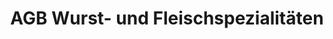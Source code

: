 ---
title: "AGB Wurst- und Fleischspezialitäten"
url: /jena/agb-wurst-und-fleischspezialitaeten/
shop: Metzgerei
---